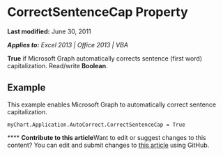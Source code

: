 
# CorrectSentenceCap Property

 **Last modified:** June 30, 2011

 _**Applies to:** Excel 2013 | Office 2013 | VBA_

 **True** if Microsoft Graph automatically corrects sentence (first word) capitalization. Read/write **Boolean**.


## Example

This example enables Microsoft Graph to automatically correct sentence capitalization.


```
myChart.Application.AutoCorrect.CorrectSentenceCap = True
```


****   **Contribute to this article**Want to edit or suggest changes to this content? You can edit and submit changes to  [this article](https://github.com/jhershey00/VBA_Excel_Test/OpenXMLCon/articles/f0f5920d-fb2e-3a06-35ca-0e67202df6db.md) using GitHub.

